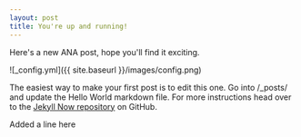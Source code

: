 ```yaml
---
layout: post
title: You're up and running!
---
```


Here's a new ANA post, hope you'll find it exciting.

![_config.yml]({{ site.baseurl }}/images/config.png)

The easiest way to make your first post is to edit this one. Go into /_posts/ and update the Hello World markdown file. For more instructions head over to the [Jekyll Now repository](https://github.com/barryclark/jekyll-now) on GitHub.

Added a line here
